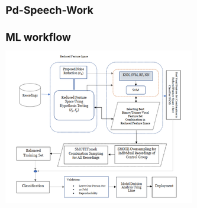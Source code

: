 # Pd-Speech-Work


# ML workflow
![Fig.1 ML workflow of early detection of Parkinsons using speech](https://github.com/Arnab9Codes/Pd-Speech-Work/blob/main/Pd_paper_ml_workflow.PNG)




